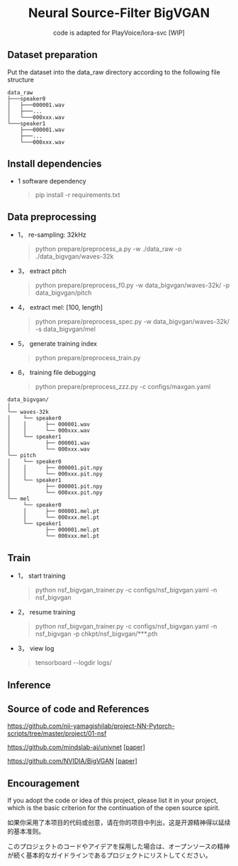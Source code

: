 <div align="center">
<h1> Neural Source-Filter BigVGAN </h1>

code is adapted for PlayVoice/lora-svc [WIP]

</div>

## Dataset preparation

Put the dataset into the data_raw directory according to the following file structure
```shell
data_raw
├───speaker0
│   ├───000001.wav
│   ├───...
│   └───000xxx.wav
└───speaker1
    ├───000001.wav
    ├───...
    └───000xxx.wav
```

## Install dependencies

- 1 software dependency
  
  > pip install -r requirements.txt

## Data preprocessing

- 1， re-sampling: 32kHz

    > python prepare/preprocess_a.py -w ./data_raw -o ./data_bigvgan/waves-32k

- 3， extract pitch

    > python prepare/preprocess_f0.py -w data_bigvgan/waves-32k/ -p data_bigvgan/pitch

- 4， extract mel: [100, length]

    > python prepare/preprocess_spec.py -w data_bigvgan/waves-32k/ -s data_bigvgan/mel

- 5， generate training index

    > python prepare/preprocess_train.py

- 6， training file debugging

    > python prepare/preprocess_zzz.py -c configs/maxgan.yaml

```shell
data_bigvgan/
│
└── waves-32k
│    └── speaker0
│    │      ├── 000001.wav
│    │      └── 000xxx.wav
│    └── speaker1
│           ├── 000001.wav
│           └── 000xxx.wav
└── pitch
│    └── speaker0
│    │      ├── 000001.pit.npy
│    │      └── 000xxx.pit.npy
│    └── speaker1
│           ├── 000001.pit.npy
│           └── 000xxx.pit.npy
└── mel
     └── speaker0
     │      ├── 000001.mel.pt
     │      └── 000xxx.mel.pt
     └── speaker1
            ├── 000001.mel.pt
            └── 000xxx.mel.pt

```

## Train

- 1， start training

    > python nsf_bigvgan_trainer.py -c configs/nsf_bigvgan.yaml -n nsf_bigvgan

- 2， resume training

    > python nsf_bigvgan_trainer.py -c configs/nsf_bigvgan.yaml -n nsf_bigvgan -p chkpt/nsf_bigvgan/***.pth

- 3， view log

    > tensorboard --logdir logs/

## Inference


## Source of code and References

https://github.com/nii-yamagishilab/project-NN-Pytorch-scripts/tree/master/project/01-nsf

https://github.com/mindslab-ai/univnet [[paper]](https://arxiv.org/abs/2106.07889)

https://github.com/NVIDIA/BigVGAN [[paper]](https://arxiv.org/abs/2206.04658)


## Encouragement
If you adopt the code or idea of this project, please list it in your project, which is the basic criterion for the continuation of the open source spirit.

如果你采用了本项目的代码或创意，请在你的项目中列出，这是开源精神得以延续的基本准则。

このプロジェクトのコードやアイデアを採用した場合は、オープンソースの精神が続く基本的なガイドラインであるプロジェクトにリストしてください。
